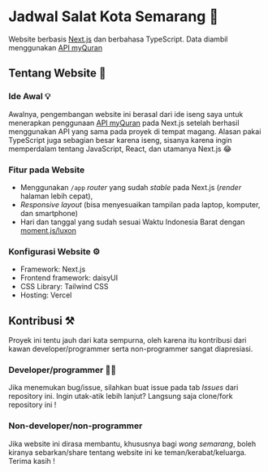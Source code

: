 # Jadwal Salat Kota Semarang 📿

Website berbasis [Next.js](https://nextjs.org/) dan berbahasa TypeScript. Data diambil menggunakan [API myQuran](https://documenter.getpostman.com/view/841292/Tz5p7yHS)

## Tentang Website 🤔

### Ide Awal 💡

Awalnya, pengembangan website ini berasal dari ide iseng saya untuk menerapkan penggunaan [API myQuran](https://documenter.getpostman.com/view/841292/Tz5p7yHS) pada Next.js setelah berhasil menggunakan API yang sama pada proyek di tempat magang. Alasan pakai TypeScript juga sebagian besar karena iseng, sisanya karena ingin memperdalam tentang JavaScript, React, dan utamanya Next.js 😂

### Fitur pada Website

- Menggunakan `/app` _router_ yang sudah _stable_ pada Next.js (_render_ halaman lebih cepat),
- _Responsive layout_ (bisa menyesuaikan tampilan pada laptop, komputer, dan smartphone)
- Hari dan tanggal yang sudah sesuai Waktu Indonesia Barat dengan [moment.js/luxon](https://github.com/moment/luxon)

### Konfigurasi Website ⚙️

- Framework: Next.js
- Frontend framework: daisyUI
- CSS Library: Tailwind CSS
- Hosting: Vercel

## Kontribusi ⚒️

Proyek ini tentu jauh dari kata sempurna, oleh karena itu kontribusi dari kawan developer/programmer serta non-programmer sangat diapresiasi.

### Developer/programmer 🧑‍💻

Jika menemukan bug/issue, silahkan buat issue pada tab _Issues_ dari repository ini. Ingin utak-atik lebih lanjut? Langsung saja clone/fork repository ini !

### Non-developer/non-programmer

Jika website ini dirasa membantu, khususnya bagi _wong semarang_, boleh kiranya sebarkan/share tentang website ini ke teman/kerabat/keluarga. Terima kasih !

<!--
## Menjalankan _server website_ di komputer sendiri

Pertama, jalankan _development server_ dengan memasukkan perintah berikut pada _terminal_:

```bash
npm run dev
# atau
yarn dev
# atau
pnpm dev
```

> npm, yarn, dan pnpm adalah nama package manager. Sesuaikan dengan package manager yang Anda gunakan. Biasanya, jika Node.js sudah terinstal di komputer Anda, npm merupakan package manager bawaan.

Ketikkan [http://localhost:3000](http://localhost:3000) pada _browser_ (seperti Firefox, Microsoft Edge, dsb) untuk melihat hasilnya

You can start editing the page by modifying `app/page.tsx`. The page auto-updates as you edit the file.

This project uses [`next/font`](https://nextjs.org/docs/basic-features/font-optimization) to automatically optimize and load Inter, a custom Google Font.

## Learn More

To learn more about Next.js, take a look at the following resources:

- [Next.js Documentation](https://nextjs.org/docs) - learn about Next.js features and API.
- [Learn Next.js](https://nextjs.org/learn) - an interactive Next.js tutorial.

You can check out [the Next.js GitHub repository](https://github.com/vercel/next.js/) - your feedback and contributions are welcome!

## Deploy on Vercel

The easiest way to deploy your Next.js app is to use the [Vercel Platform](https://vercel.com/new?utm_medium=default-template&filter=next.js&utm_source=create-next-app&utm_campaign=create-next-app-readme) from the creators of Next.js.

Check out our [Next.js deployment documentation](https://nextjs.org/docs/deployment) for more details. -->
